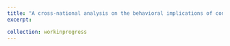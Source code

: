 ```yaml
---
title: "A cross-national analysis on the behavioral implications of contextual-level electoral integrity and individual-level perceptions about the conduct of elections"
excerpt:

collection: workinprogress
---
```

